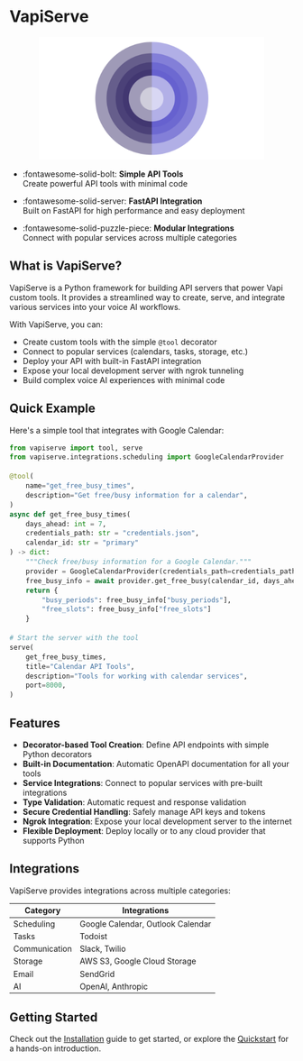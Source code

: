 # VapiServe
<div align="center">

<img src="assets/logo-image.png" alt="VapiServe Logo" width="400">

</div>

<div class="grid cards" markdown>

- :fontawesome-solid-bolt: **Simple API Tools**  
  Create powerful API tools with minimal code
  
- :fontawesome-solid-server: **FastAPI Integration**  
  Built on FastAPI for high performance and easy deployment

<!-- - :fontawesome-solid-phone: **Vapi Compatible**  
  Seamless integration with Vapi's voice AI platform -->

- :fontawesome-solid-puzzle-piece: **Modular Integrations**  
  Connect with popular services across multiple categories

</div>

## What is VapiServe?

VapiServe is a Python framework for building API servers that power Vapi custom tools. It provides a streamlined way to create, serve, and integrate various services into your voice AI workflows.

With VapiServe, you can:

- Create custom tools with the simple `@tool` decorator
- Connect to popular services (calendars, tasks, storage, etc.)
- Deploy your API with built-in FastAPI integration
- Expose your local development server with ngrok tunneling
- Build complex voice AI experiences with minimal code

## Quick Example

Here's a simple tool that integrates with Google Calendar:

```python
from vapiserve import tool, serve
from vapiserve.integrations.scheduling import GoogleCalendarProvider

@tool(
    name="get_free_busy_times",
    description="Get free/busy information for a calendar",
)
async def get_free_busy_times(
    days_ahead: int = 7,
    credentials_path: str = "credentials.json",
    calendar_id: str = "primary"
) -> dict:
    """Check free/busy information for a Google Calendar."""
    provider = GoogleCalendarProvider(credentials_path=credentials_path)
    free_busy_info = await provider.get_free_busy(calendar_id, days_ahead)
    return {
        "busy_periods": free_busy_info["busy_periods"],
        "free_slots": free_busy_info["free_slots"]
    }

# Start the server with the tool
serve(
    get_free_busy_times,
    title="Calendar API Tools",
    description="Tools for working with calendar services",
    port=8000,
)
```

## Features

- **Decorator-based Tool Creation**: Define API endpoints with simple Python decorators
- **Built-in Documentation**: Automatic OpenAPI documentation for all your tools
- **Service Integrations**: Connect to popular services with pre-built integrations
- **Type Validation**: Automatic request and response validation
- **Secure Credential Handling**: Safely manage API keys and tokens
- **Ngrok Integration**: Expose your local development server to the internet
- **Flexible Deployment**: Deploy locally or to any cloud provider that supports Python

## Integrations

VapiServe provides integrations across multiple categories:

| Category | Integrations |
| -------- | ------------ |
| Scheduling | Google Calendar, Outlook Calendar |
| Tasks | Todoist |
| Communication | Slack, Twilio |
| Storage | AWS S3, Google Cloud Storage |
| Email | SendGrid |
| AI | OpenAI, Anthropic |

## Getting Started

Check out the [Installation](./getting-started/installation.md) guide to get started, or explore the [Quickstart](./getting-started/quickstart.md) for a hands-on introduction. 